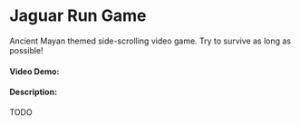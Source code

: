 # Jaguar Run Game
Ancient Mayan themed side-scrolling video game. Try to survive as long as possible!

#### Video Demo:  <URL HERE>
#### Description:
TODO